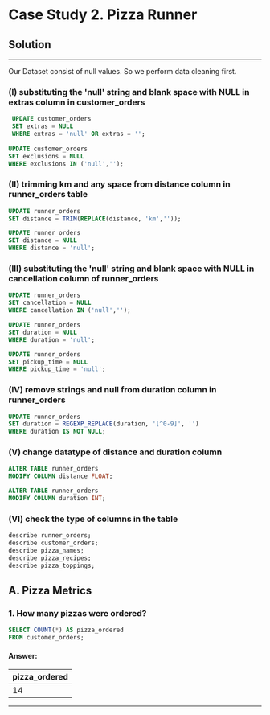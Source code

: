 # Case Study 2. Pizza Runner

## Solution

***
 Our Dataset consist of null values. So we perform data cleaning first.

### (I) substituting the 'null' string and blank space with NULL in extras column in customer_orders
````sql
 UPDATE customer_orders
 SET extras = NULL
 WHERE extras = 'null' OR extras = '';
 
UPDATE customer_orders
SET exclusions = NULL
WHERE exclusions IN ('null','');
 ````
 ### (II) trimming km and any space from distance column in runner_orders table
 ````sql
 UPDATE runner_orders
 SET distance = TRIM(REPLACE(distance, 'km',''));
 
 UPDATE runner_orders
 SET distance = NULL
 WHERE distance = 'null';
 ````
### (III) substituting the 'null' string and blank space with NULL in cancellation column of runner_orders 
````sql
UPDATE runner_orders
SET cancellation = NULL
WHERE cancellation IN ('null','');

UPDATE runner_orders
SET duration = NULL
WHERE duration = 'null';

UPDATE runner_orders
SET pickup_time = NULL
WHERE pickup_time = 'null';
````
### (IV) remove strings and null from duration column in runner_orders
````sql
UPDATE runner_orders
SET duration = REGEXP_REPLACE(duration, '[^0-9]', '')
WHERE duration IS NOT NULL;
````
### (V) change datatype of distance and duration column
````sql
ALTER TABLE runner_orders
MODIFY COLUMN distance FLOAT;

ALTER TABLE runner_orders
MODIFY COLUMN duration INT;
````
### (VI) check the type of columns in the table
````sql
describe runner_orders;
describe customer_orders;
describe pizza_names;
describe pizza_recipes;
describe pizza_toppings;
````

##  A. Pizza Metrics
### 1. How many pizzas were ordered?
````sql
SELECT COUNT(*) AS pizza_ordered
FROM customer_orders;
````
#### Answer:

| pizza_ordered |
|---------------|
|      14       |

***
